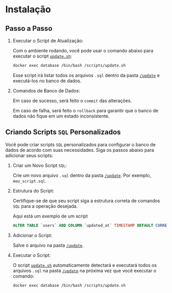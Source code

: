 # Instalação

## Passo a Passo

1. Executar o Script de Atualização:

    Com o ambiente rodando, você pode usar o comando abaixo para executar o script [`update.sh`](../update.sh):

    ```bash
    docker exec database /bin/bash /scripts/update.sh
    ```

    Esse script irá listar todos os arquivos `.sql` dentro da pasta [`/update`](../update/) e executá-los no banco de dados.

2. Comandos de Banco de Dados:

    Em caso de sucesso, será feito o `commit` das alterações.

    Em caso de falha, será feito o `rollback` para garantir que o banco de dados não fique em um estado inconsistente.

## Criando Scripts `SQL` Personalizados

Você pode criar scripts `SQL` personalizados para configurar o banco de dados de acordo com suas necessidades. Siga os passos abaixo para adicionar seus scripts:

1. Criar um Novo Script `SQL`:

    Crie um novo arquivo `.sql` dentro da pasta [`/update`](../update/). Por exemplo, `meu_script.sql`.

2. Estrutura do Script:

    Certifique-se de que seu script siga a estrutura correta de comandos `SQL` para a operação desejada.

    Aqui está um exemplo de um script

    ```sql
    ALTER TABLE `users` ADD COLUMN `updated_at` TIMESTAMP DEFAULT CURRENT_TIMESTAMP;
    ```

3. Adicionar o Script:

    Salve o arquivo na pasta [`/update`](../update/).

4. Executar o Script:

    O script [`update.sh`](../update.sh) automaticamente detectará e executará todos os arquivos `.sql` na pasta [`/update`](../update/) na próxima vez que você executar o comando:

    ```bash
    docker exec database /bin/bash /scripts/update.sh
    ```
